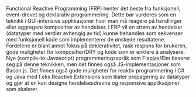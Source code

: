 Functional Reactive Programming (FRP) henter det beste fra funksjonell, event-drevet og deklarativ programmering. Dette bør vurderes som en teknikk i GUI-intensive applikasjoner hvor man må reagere på handlinger eller aggregere kompositter av hendelser. I FRP vil en strøm av hendelser (datatyper med verdier avhengig av tid) kunne behandles som sekvenser med funksjonell kode som implementerer de ønskede resultatene. Fordelene er blant annet fokus på deklerativitet, rask respons for brukeren, gode muligheter for kompositter/DRY og kode som er enklere å analysere. Nye (compile-to-Javascript) programmeringsspråk som Flapjax/Elm baserer seg på denne teknikken, men det finnes også JS-implementasjoner som Bacon.js. Det finnes også gode muligheter for reaktiv programmering i C# og Java med f.eks Reactive Extensions som tilater propagering av datatyper og gjør at en kan designe hendelsesdrevne og responsive applikasjoner som skalerer.